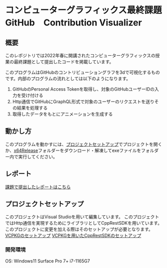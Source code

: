 # コンピューターグラフィックス最終課題 GitHub　Contribution Visualizer

## 概要

このレポジトリでは2022年春に開講されたコンピューターグラフィックスの授業の最終課題として提出したコードを掲載しています。

このプログラムはGitHubのコントリビューショングラフを3dで可視化するものです。内部のプログラムの流れとしては以下のようになります。

1. GitHubのPersonal Access Tokenを取得し、対象のGitHubユーザーIDの入力を受け付ける
2. Http通信でGitHubにGraphQL形式で対象のユーザーのリクエストを送りその結果を処理する
3. 取得したデータをもとにアニメーションを生成する

## 動かし方

このプログラムを動かすには、[プロジェクトセットアップ](##-プロジェクトセットアップ)でプロジェクトを開くか、[x64Release](x64Release)フォルダーをダウンロード・解凍してexeファイルをフォルダー内で実行してください。

## レポート

[課題で提出したレポートはこちら](CG_FinalReport2164027.pdf)

## プロジェクトセットアップ

このプロジェクトはVisual Studioを用いて編集しています。
このプロジェクトではHttp通信を実現するためにライブラリとしてCppRestSDKを用いています。このプロジェクトに変更を加える際はそのセットアップが必要となります。
[VCPKGのセットアップ](https://vcpkg.io/en/getting-started.html)
[VCPKGを用いたCppRestSDKのセットアップ](https://github.com/microsoft/cpprestsdk)

### 開発環境

OS: Windows11
Surface Pro 7+ i7-1165G7